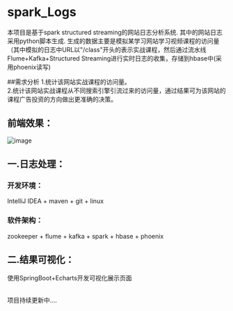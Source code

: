 # spark_Logs
本项目是基于spark structured streaming的网站日志分析系统. 其中的网站日志采用python脚本生成. 生成的数据主要是模拟某学习网站学习视频课程的访问量（其中模拟的日志中URL以"/class"开头的表示实战课程，然后通过流水线Flume+Kafka+Structured Streaming进行实时日志的收集，存储到hbase中(采用phoenix读写)<br>

##需求分析
 1.统计该网站实战课程的访问量。<br>
 2.统计该网站实战课程从不同搜索引擎引流过来的访问量，通过结果可为该网站的课程广告投资的方向做出更准确的决策。<br>

## 前端效果：<br>
![image](https://github.com/luochana/githubPicture/spark_logs_front1.png) <br>

## 一.日志处理： <br>
### 开发环境： <br>
 IntelliJ IDEA + maven + git + linux <br>
### 软件架构： <br>
 zookeeper + flume + kafka +  spark  + hbase + phoenix<br>

## 二.结果可视化： <br>
 使用SpringBoot+Echarts开发可视化展示页面<br>

<br>
项目持续更新中....<br>
